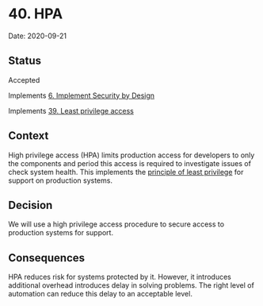 # 40. HPA

Date: 2020-09-21

## Status

Accepted

Implements [6. Implement Security by Design](0006-implement-security-by-design.md)

Implements [39. Least privilege access](0039-least-privilege-access.md)

## Context

High privilege access (HPA) limits production access for developers to only the components and period this access is required to investigate issues of check system health. This implements the [principle of least privilege](0039-least-privilege-access.md) for support on production systems.

## Decision

We will use a high privilege access procedure to secure access to production systems for support.

## Consequences

HPA reduces risk for systems protected by it. However, it introduces additional overhead introduces delay in solving problems. The right level of automation can reduce this delay to an acceptable level.
